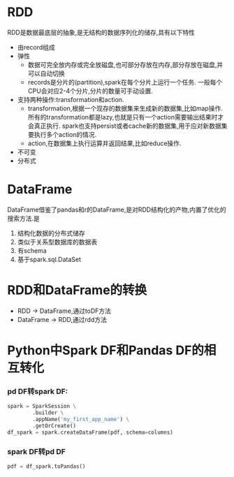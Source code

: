 # RDD
RDD是数据最底层的抽象,是无结构的数据序列化的储存,具有以下特性
- 由record组成
- 弹性
    - 数据可完全放内存或完全放磁盘,也可部分存放在内存,部分存放在磁盘,并可以自动切换
    - records是分片的(partition),spark在每个分片上运行一个任务.
    一般每个CPU会对应2-4个分片,分片的数量可手动设置.
    <!--
     - RDD出错后可通过血缘自动容错重新计算,而不是在不同节点做数据备份.
     这是RDD的最大优点,使得计算效率更高,数据管理成本更低
     - 可checkpoint(设置检查点,用于容错),可persist或cache(缓存)
    -->
- 支持两种操作:transformation和action.
    - transformation,根据一个现存的数据集来生成新的数据集,比如map操作.    
    所有的transformation都是lazy,也就是只有一个action需要输出结果时才会真正执行.
    spark也支持persist或者cache新的数据集,用于应对新数据集要执行多个action的情况.
    - action,在数据集上执行运算并返回结果,比如reduce操作.
- 不可变
- 分布式

# DataFrame  
DataFrame借鉴了pandas和r的DataFrame,是对RDD结构化的产物,内置了优化的搜索方法.是
1. 结构化数据的分布式储存
2. 类似于关系型数据库的数据表
3. 有schema
4. 基于spark.sql.DataSet

# RDD和DataFrame的转换
- RDD -> DataFrame,通过toDF方法
- DataFrame -> RDD,通过rdd方法

# Python中Spark DF和Pandas DF的相互转化

### pd DF转spark DF:
```python
spark = SparkSession \
        .builder \
        .appName('my_first_app_name') \
        .getOrCreate()
df_spark = spark.createDataFrame(pdf, schema=columns)

```

### spark DF转pd DF
```python
pdf = df_spark.toPandas()
```

